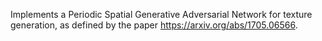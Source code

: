 Implements a Periodic Spatial Generative Adversarial Network for texture generation, as defined by the paper https://arxiv.org/abs/1705.06566.

